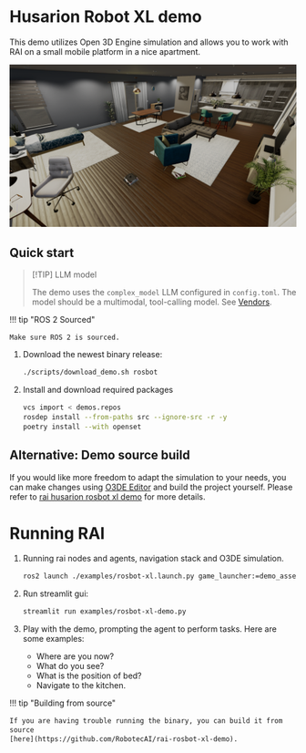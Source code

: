 # Husarion Robot XL demo

This demo utilizes Open 3D Engine simulation and allows you to work with RAI on a small mobile
platform in a nice apartment.

![Screenshot1](../imgs/o3deSimulation.png)

## Quick start

> [!TIP] LLM model
>
> The demo uses the `complex_model` LLM configured in `config.toml`. The model should be a
> multimodal, tool-calling model. See [Vendors](../setup/vendors.md#llm-model-configuration-in-rai).

!!! tip "ROS 2 Sourced"

    Make sure ROS 2 is sourced.

1. Download the newest binary release:

    ```bash
    ./scripts/download_demo.sh rosbot
    ```

2. Install and download required packages

    ```bash
    vcs import < demos.repos
    rosdep install --from-paths src --ignore-src -r -y
    poetry install --with openset
    ```

## Alternative: Demo source build

If you would like more freedom to adapt the simulation to your needs, you can make changes using
[O3DE Editor](https://www.docs.o3de.org/docs/welcome-guide/) and build the project yourself. Please
refer to [rai husarion rosbot xl demo](https://github.com/RobotecAI/rai-rosbot-xl-demo) for more
details.

# Running RAI

1. Running rai nodes and agents, navigation stack and O3DE simulation.

    ```bash
    ros2 launch ./examples/rosbot-xl.launch.py game_launcher:=demo_assets/rosbot/RAIROSBotXLDemoGamePackage/RAIROSBotXLDemo.GameLauncher
    ```

2. Run streamlit gui:

    ```bash
    streamlit run examples/rosbot-xl-demo.py
    ```

3. Play with the demo, prompting the agent to perform tasks. Here are some examples:

    - Where are you now?
    - What do you see?
    - What is the position of bed?
    - Navigate to the kitchen.

!!! tip "Building from source"

    If you are having trouble running the binary, you can build it from source
    [here](https://github.com/RobotecAI/rai-rosbot-xl-demo).
